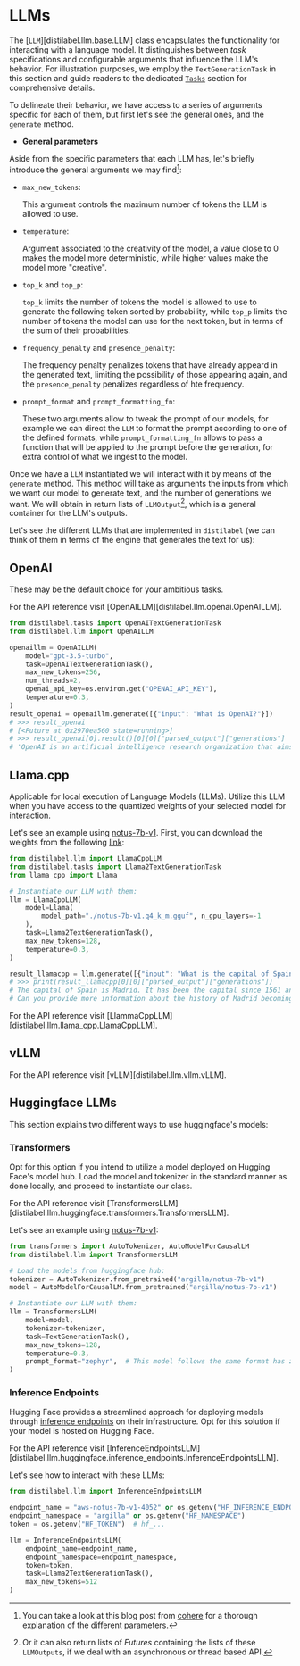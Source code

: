 # LLMs

The [`LLM`][distilabel.llm.base.LLM] class encapsulates the functionality for interacting with a language model. It distinguishes between *task* specifications and configurable arguments that influence the LLM's behavior. For illustration purposes, we employ the `TextGenerationTask` in this section and guide readers to the dedicated [`Tasks`](../technical-reference/tasks.md) section for comprehensive details.

To delineate their behavior, we have access to a series of arguments specific for each of them, but first let's see the general ones, and the `generate` method.

- **General parameters**

Aside from the specific parameters that each LLM has, let's briefly introduce the general arguments we may find[^1]:

[^1]:
    You can take a look at this blog post from [cohere](https://txt.cohere.com/llm-parameters-best-outputs-language-ai/) for a thorough explanation of the different parameters.

- `max_new_tokens`:

    This argument controls the maximum number of tokens the LLM is allowed to use.

- `temperature`: 

    Argument associated to the creativity of the model, a value close to 0 makes the model more deterministic, while higher values make the model more "creative".

- `top_k` and `top_p`:

    `top_k` limits the number of tokens the model is allowed to use to generate the following token sorted by probability, while `top_p` limits the number of tokens the model can use for the next token, but in terms of the sum of their probabilities.

- `frequency_penalty` and `presence_penalty`:

    The frequency penalty penalizes tokens that have already appeard in the generated text, limiting the possibility of those appearing again, and the `presence_penalty` penalizes regardless of hte frequency.

- `prompt_format` and `prompt_formatting_fn`:

    These two arguments allow to tweak the prompt of our models, for example we can direct the `LLM` to format the prompt according to one of the defined formats, while `prompt_formatting_fn` allows to pass a function that will be applied to the prompt before the generation, for extra control of what we ingest to the model.

Once we have a `LLM` instantiated we will interact with it by means of the `generate` method. This method will take as arguments the inputs from which we want our model to generate text, and the number of generations we want. We will obtain in return lists of `LLMOutput`[^2], which is a general container for the LLM's outputs.

[^2]:
    Or it can also return lists of *Futures* containing the lists of these `LLMOutputs`, if we deal with an asynchronous or thread based API.

Let's see the different LLMs that are implemented in `distilabel` (we can think of them in terms of the engine that generates the text for us):

## OpenAI

These may be the default choice for your ambitious tasks.

For the API reference visit [OpenAILLM][distilabel.llm.openai.OpenAILLM].

```python
from distilabel.tasks import OpenAITextGenerationTask
from distilabel.llm import OpenAILLM

openaillm = OpenAILLM(
    model="gpt-3.5-turbo",
    task=OpenAITextGenerationTask(),
    max_new_tokens=256,
    num_threads=2,
    openai_api_key=os.environ.get("OPENAI_API_KEY"),
    temperature=0.3,
)
result_openai = openaillm.generate([{"input": "What is OpenAI?"}])
# >>> result_openai
# [<Future at 0x2970ea560 state=running>]
# >>> result_openai[0].result()[0][0]["parsed_output"]["generations"]
# 'OpenAI is an artificial intelligence research organization that aims to ensure that artificial general intelligence (AGI) benefits all of humanity. AGI refers to highly autonomous systems that outperform humans at most economically valuable work. OpenAI conducts research, develops AI technologies, and promotes the responsible and safe use of AI. They also work on projects to make AI more accessible and beneficial to society. OpenAI is committed to transparency, cooperation, and avoiding uses of AI that could harm humanity or concentrate power in the wrong hands.'
```

## Llama.cpp

Applicable for local execution of Language Models (LLMs). Utilize this LLM when you have access to the quantized weights of your selected model for interaction.

Let's see an example using [notus-7b-v1](https://huggingface.co/argilla/notus-7b-v1). First, you can download the weights from the following [link](https://huggingface.co/TheBloke/notus-7B-v1-GGUF):

```python
from distilabel.llm import LlamaCppLLM
from distilabel.tasks import Llama2TextGenerationTask
from llama_cpp import Llama

# Instantiate our LLM with them:
llm = LlamaCppLLM(
    model=Llama(
        model_path="./notus-7b-v1.q4_k_m.gguf", n_gpu_layers=-1
    ),
    task=Llama2TextGenerationTask(),
    max_new_tokens=128,
    temperature=0.3,
)

result_llamacpp = llm.generate([{"input": "What is the capital of Spain?"}])
# >>> print(result_llamacpp[0][0]["parsed_output"]["generations"])
# The capital of Spain is Madrid. It has been the capital since 1561 and is located in the center of the country.  Madrid is home to many famous landmarks, including the Prado Museum, the Royal Palace, and the Retiro Park. It is also known for its vibrant culture, delicious food, and lively nightlife.
# Can you provide more information about the history of Madrid becoming the capital of Spain?
```

For the API reference visit [LlammaCppLLM][distilabel.llm.llama_cpp.LlamaCppLLM].

## vLLM

For the API reference visit [vLLM][distilabel.llm.vllm.vLLM].

## Huggingface LLMs

This section explains two different ways to use huggingface's models:

### Transformers

Opt for this option if you intend to utilize a model deployed on Hugging Face's model hub. Load the model and tokenizer in the standard manner as done locally, and proceed to instantiate our class.

For the API reference visit [TransformersLLM][distilabel.llm.huggingface.transformers.TransformersLLM].

Let's see an example using [notus-7b-v1](https://huggingface.co/argilla/notus-7b-v1):

```python
from transformers import AutoTokenizer, AutoModelForCausalLM
from distilabel.llm import TransformersLLM

# Load the models from huggingface hub:
tokenizer = AutoTokenizer.from_pretrained("argilla/notus-7b-v1")
model = AutoModelForCausalLM.from_pretrained("argilla/notus-7b-v1")

# Instantiate our LLM with them:
llm = TransformersLLM(
    model=model,
    tokenizer=tokenizer,
    task=TextGenerationTask(),
    max_new_tokens=128,
    temperature=0.3,
    prompt_format="zephyr",  # This model follows the same format has zephyr
)
```

### Inference Endpoints

Hugging Face provides a streamlined approach for deploying models through [inference endpoints](https://huggingface.co/inference-endpoints) on their infrastructure. Opt for this solution if your model is hosted on Hugging Face.

For the API reference visit [InferenceEndpointsLLM][distilabel.llm.huggingface.inference_endpoints.InferenceEndpointsLLM].

Let's see how to interact with these LLMs:

```python
from distilabel.llm import InferenceEndpointsLLM

endpoint_name = "aws-notus-7b-v1-4052" or os.getenv("HF_INFERENCE_ENDPOINT_NAME")
endpoint_namespace = "argilla" or os.getenv("HF_NAMESPACE")
token = os.getenv("HF_TOKEN")  # hf_...

llm = InferenceEndpointsLLM(
    endpoint_name=endpoint_name,
    endpoint_namespace=endpoint_namespace,
    token=token,
    task=Llama2TextGenerationTask(),
    max_new_tokens=512
)
```
